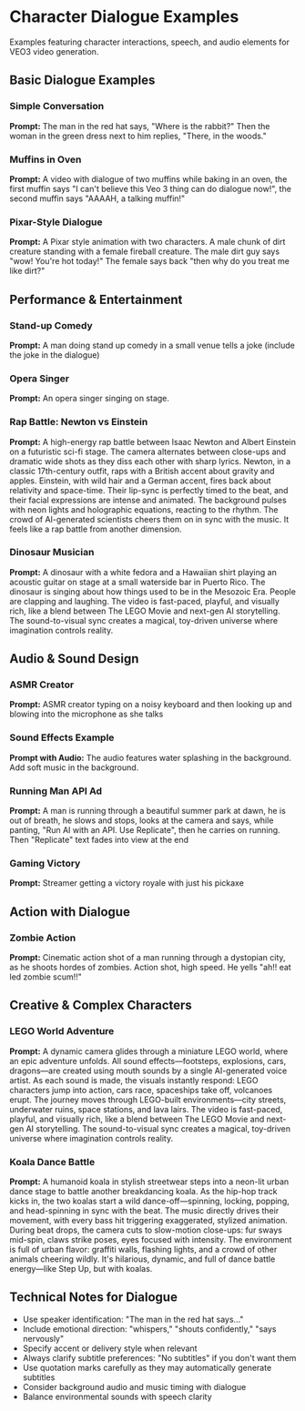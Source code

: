 # Character Dialogue Examples

Examples featuring character interactions, speech, and audio elements for VEO3 video generation.

## Basic Dialogue Examples

### Simple Conversation
**Prompt:** The man in the red hat says, "Where is the rabbit?" Then the woman in the green dress next to him replies, "There, in the woods."

### Muffins in Oven
**Prompt:** A video with dialogue of two muffins while baking in an oven, the first muffin says "I can't believe this Veo 3 thing can do dialogue now!", the second muffin says "AAAAH, a talking muffin!"

### Pixar-Style Dialogue
**Prompt:** A Pixar style animation with two characters. A male chunk of dirt creature standing with a female fireball creature. The male dirt guy says "wow! You're hot today!" The female says back "then why do you treat me like dirt?"

## Performance & Entertainment

### Stand-up Comedy
**Prompt:** A man doing stand up comedy in a small venue tells a joke (include the joke in the dialogue)

### Opera Singer
**Prompt:** An opera singer singing on stage.

### Rap Battle: Newton vs Einstein
**Prompt:** A high-energy rap battle between Isaac Newton and Albert Einstein on a futuristic sci-fi stage. The camera alternates between close-ups and dramatic wide shots as they diss each other with sharp lyrics. Newton, in a classic 17th-century outfit, raps with a British accent about gravity and apples. Einstein, with wild hair and a German accent, fires back about relativity and space-time. Their lip-sync is perfectly timed to the beat, and their facial expressions are intense and animated. The background pulses with neon lights and holographic equations, reacting to the rhythm. The crowd of AI-generated scientists cheers them on in sync with the music. It feels like a rap battle from another dimension.

### Dinosaur Musician
**Prompt:** A dinosaur with a white fedora and a Hawaiian shirt playing an acoustic guitar on stage at a small waterside bar in Puerto Rico. The dinosaur is singing about how things used to be in the Mesozoic Era. People are clapping and laughing. The video is fast-paced, playful, and visually rich, like a blend between The LEGO Movie and next-gen AI storytelling. The sound-to-visual sync creates a magical, toy-driven universe where imagination controls reality.

## Audio & Sound Design

### ASMR Creator
**Prompt:** ASMR creator typing on a noisy keyboard and then looking up and blowing into the microphone as she talks

### Sound Effects Example
**Prompt with Audio:** The audio features water splashing in the background. Add soft music in the background.

### Running Man API Ad
**Prompt:** A man is running through a beautiful summer park at dawn, he is out of breath, he slows and stops, looks at the camera and says, while panting, "Run AI with an API. Use Replicate", then he carries on running. Then "Replicate" text fades into view at the end

### Gaming Victory
**Prompt:** Streamer getting a victory royale with just his pickaxe

## Action with Dialogue

### Zombie Action
**Prompt:** Cinematic action shot of a man running through a dystopian city, as he shoots hordes of zombies. Action shot, high speed. He yells "ah!! eat led zombie scum!!"

## Creative & Complex Characters

### LEGO World Adventure
**Prompt:** A dynamic camera glides through a miniature LEGO world, where an epic adventure unfolds. All sound effects—footsteps, explosions, cars, dragons—are created using mouth sounds by a single AI-generated voice artist. As each sound is made, the visuals instantly respond: LEGO characters jump into action, cars race, spaceships take off, volcanoes erupt. The journey moves through LEGO-built environments—city streets, underwater ruins, space stations, and lava lairs. The video is fast-paced, playful, and visually rich, like a blend between The LEGO Movie and next-gen AI storytelling. The sound-to-visual sync creates a magical, toy-driven universe where imagination controls reality.

### Koala Dance Battle
**Prompt:** A humanoid koala in stylish streetwear steps into a neon-lit urban dance stage to battle another breakdancing koala. As the hip-hop track kicks in, the two koalas start a wild dance-off—spinning, locking, popping, and head-spinning in sync with the beat. The music directly drives their movement, with every bass hit triggering exaggerated, stylized animation. During beat drops, the camera cuts to slow-motion close-ups: fur sways mid-spin, claws strike poses, eyes focused with intensity. The environment is full of urban flavor: graffiti walls, flashing lights, and a crowd of other animals cheering wildly. It's hilarious, dynamic, and full of dance battle energy—like Step Up, but with koalas.

## Technical Notes for Dialogue

- Use speaker identification: "The man in the red hat says..."
- Include emotional direction: "whispers," "shouts confidently," "says nervously"
- Specify accent or delivery style when relevant
- Always clarify subtitle preferences: "No subtitles" if you don't want them
- Use quotation marks carefully as they may automatically generate subtitles
- Consider background audio and music timing with dialogue
- Balance environmental sounds with speech clarity
